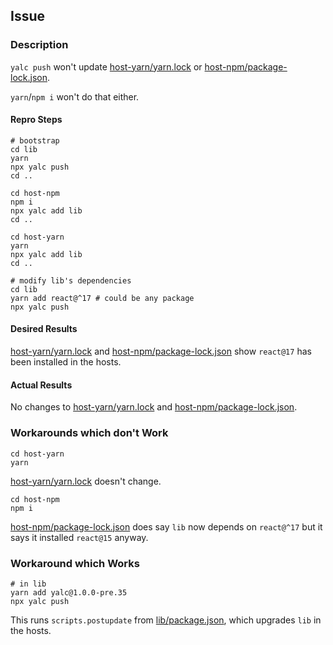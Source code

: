 ## Issue
### Description
`yalc push` won't update [host-yarn/yarn.lock](host-yarn/yarn.lock) or [host-npm/package-lock.json](host-npm/package-lock.json).

`yarn`/`npm i` won't do that either.

#### Repro Steps
```
# bootstrap
cd lib
yarn
npx yalc push
cd ..

cd host-npm
npm i
npx yalc add lib
cd ..

cd host-yarn
yarn
npx yalc add lib
cd ..

# modify lib's dependencies
cd lib
yarn add react@^17 # could be any package
npx yalc push
```
#### Desired Results
[host-yarn/yarn.lock](host-yarn/yarn.lock) and [host-npm/package-lock.json](host-npm/package-lock.json) show `react@17` has been installed in the hosts.

#### Actual Results
No changes to [host-yarn/yarn.lock](host-yarn/yarn.lock) and [host-npm/package-lock.json](host-npm/package-lock.json).

### Workarounds which don't Work
```
cd host-yarn
yarn
```
[host-yarn/yarn.lock](host-yarn/yarn.lock) doesn't change.

```
cd host-npm
npm i
```
[host-npm/package-lock.json](host-npm/package-lock.json) does say `lib` now depends on `react@^17` but it says it installed `react@15` anyway.

### Workaround which Works
```
# in lib
yarn add yalc@1.0.0-pre.35
npx yalc push
```
This runs `scripts.postupdate` from [lib/package.json](lib/package.json), which upgrades `lib` in the hosts.